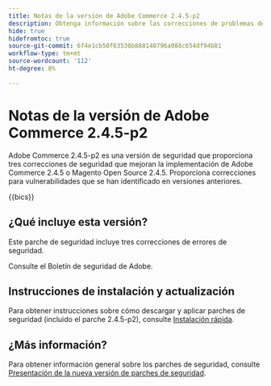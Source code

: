 ```yaml
---
title: Notas de la versión de Adobe Commerce 2.4.5-p2
description: Obtenga información sobre las correcciones de problemas de seguridad en la versión 2.4.5-p2 de Adobe Commerce.
hide: true
hidefromtoc: true
source-git-commit: 6f4e1cb50f63538b888140796a088c654df94b81
workflow-type: tm+mt
source-wordcount: '112'
ht-degree: 0%

---
```



# Notas de la versión de Adobe Commerce 2.4.5-p2

Adobe Commerce 2.4.5-p2 es una versión de seguridad que proporciona tres correcciones de seguridad que mejoran la implementación de Adobe Commerce 2.4.5 o Magento Open Source 2.4.5. Proporciona correcciones para vulnerabilidades que se han identificado en versiones anteriores.

{{bics}}

## ¿Qué incluye esta versión?

Este parche de seguridad incluye tres correcciones de errores de seguridad.

Consulte el Boletín de seguridad de Adobe.

## Instrucciones de instalación y actualización

Para obtener instrucciones sobre cómo descargar y aplicar parches de seguridad (incluido el parche 2.4.5-p2), consulte [Instalación rápida](../../../installation/composer.md).

## ¿Más información?

Para obtener información general sobre los parches de seguridad, consulte [Presentación de la nueva versión de parches de seguridad](https://community.magento.com/t5/Magento-DevBlog/Introducing-the-New-Security-Patch-Release/ba-p/141287).
